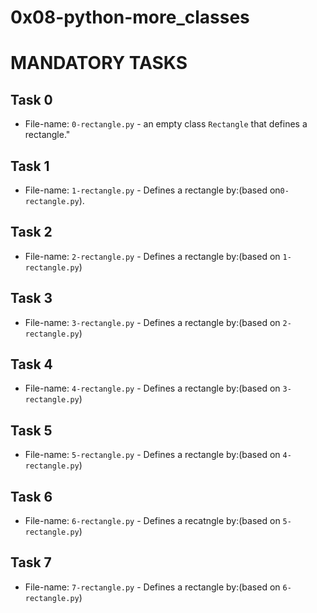 # 0x08-python-more_classes

# MANDATORY TASKS

## Task 0
* File-name: `0-rectangle.py` - an empty class ```Rectangle``` that defines a rectangle."

## Task 1
* File-name: `1-rectangle.py` - Defines a rectangle by:(based on`0-rectangle.py`).

## Task 2
* File-name: `2-rectangle.py` - Defines a rectangle by:(based on `1-rectangle.py`)

## Task 3
* File-name: `3-rectangle.py` - Defines a rectangle by:(based on `2-rectangle.py`)

## Task 4
* File-name: `4-rectangle.py` - Defines a rectangle by:(based on `3-rectangle.py`)

## Task 5
* File-name: `5-rectangle.py` - Defines a rectangle by:(based on `4-rectangle.py`)

## Task 6
* File-name: `6-rectangle.py` - Defines a recatngle by:(based on `5-rectangle.py`)

## Task 7
* File-name: `7-rectangle.py` - Defines a rectangle by:(based on `6-rectangle.py`)
